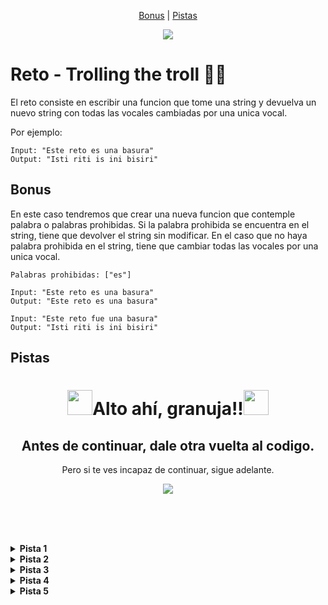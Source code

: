 <p align = "center">
  <a href= "#bonus">Bonus</a> |
  <a href= "#pistas">Pistas</a>
</p>

<div align="center">
  <img src="https://media4.giphy.com/media/v1.Y2lkPTc5MGI3NjExZ3N1bTR4OHRrc2lhczFsc2V1enk5ZHNqNjd2ODVrNW5rejR2bDNweCZlcD12MV9pbnRlcm5hbF9naWZfYnlfaWQmY3Q9Zw/B4dt6rXq6nABilHTYM/giphy.gif">
</div>

# Reto - Trolling the troll 👨‍💻 

El reto consiste en escribir una funcion que tome una string y devuelva un nuevo string con todas las vocales cambiadas por una unica vocal.

Por ejemplo:
~~~
Input: "Este reto es una basura"
Output: "Isti riti is ini bisiri"
~~~

## Bonus
En este caso tendremos que crear una nueva funcion que contemple palabra o palabras prohibidas. Si la palabra prohibida se encuentra en el string, tiene que devolver el string sin modificar. En el caso que no haya palabra prohibida en el string, tiene que cambiar todas las vocales por una unica vocal.
~~~
Palabras prohibidas: ["es"]

Input: "Este reto es una basura"
Output: "Este reto es una basura"

Input: "Este reto fue una basura"
Output: "Isti riti is ini bisiri"
~~~


## Pistas
<div align="center">
  <h1 style="border-bottom: none;"><img src="https://emojicdn.elk.sh/🚨" style="width: 40px">Alto ahí, granuja!!<img src="https://emojicdn.elk.sh/🚨" style="width: 40px"></h1>
  <h2>Antes de continuar, dale otra vuelta al codigo.</h2>
  <p>Pero si te ves incapaz de continuar, sigue adelante.</p>
  <img src="https://media1.giphy.com/media/v1.Y2lkPTc5MGI3NjExNHhxZjZndGo4cThqZmFuNzRvdWJ3c2lydXEwNDd6eXBmbjZmMGJ5bSZlcD12MV9pbnRlcm5hbF9naWZfYnlfaWQmY3Q9Zw/U57D8xBvTi599FwaAb/giphy.gif">
</div>

<br/><br/><br/>

<details><summary><b>Pista 1</b></summary><p>escribir pista</p></details>

<details><summary><b>Pista 2</b></summary><p>escribir pista</p></details>

<details><summary><b>Pista 3</b></summary><p>escribir pista</p></details>

<details><summary><b>Pista 4</b></summary><p>escribir pista</p></details>

<details><summary><b>Pista 5</b></summary><p>escribir pista</p></details>
